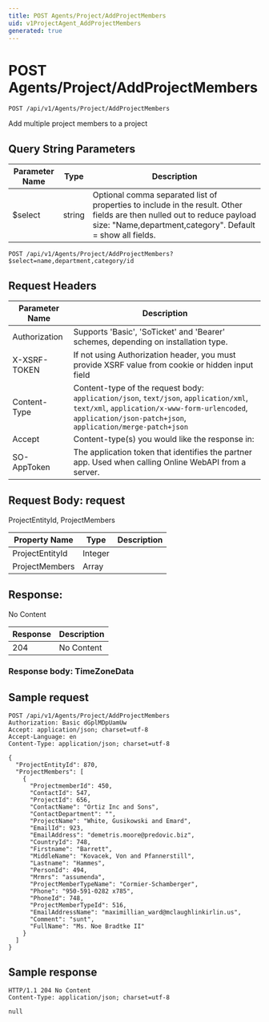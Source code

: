 ```yaml
---
title: POST Agents/Project/AddProjectMembers
uid: v1ProjectAgent_AddProjectMembers
generated: true
---
```


# POST Agents/Project/AddProjectMembers

```http
POST /api/v1/Agents/Project/AddProjectMembers
```

Add multiple project members to a project







## Query String Parameters

| Parameter Name | Type |  Description |
|----------------|------|--------------|
| $select | string |  Optional comma separated list of properties to include in the result. Other fields are then nulled out to reduce payload size: "Name,department,category". Default = show all fields. |

```http
POST /api/v1/Agents/Project/AddProjectMembers?$select=name,department,category/id
```


## Request Headers

| Parameter Name | Description |
|----------------|-------------|
| Authorization  | Supports 'Basic', 'SoTicket' and 'Bearer' schemes, depending on installation type. |
| X-XSRF-TOKEN   | If not using Authorization header, you must provide XSRF value from cookie or hidden input field |
| Content-Type | Content-type of the request body: `application/json`, `text/json`, `application/xml`, `text/xml`, `application/x-www-form-urlencoded`, `application/json-patch+json`, `application/merge-patch+json` |
| Accept         | Content-type(s) you would like the response in:  |
| SO-AppToken | The application token that identifies the partner app. Used when calling Online WebAPI from a server. |

## Request Body: request 

ProjectEntityId, ProjectMembers 

| Property Name | Type |  Description |
|----------------|------|--------------|
| ProjectEntityId | Integer |  |
| ProjectMembers | Array |  |

## Response:

No Content

| Response | Description |
|----------------|-------------|
| 204 | No Content |

### Response body: TimeZoneData


## Sample request

```http!
POST /api/v1/Agents/Project/AddProjectMembers
Authorization: Basic dGplMDpUamUw
Accept: application/json; charset=utf-8
Accept-Language: en
Content-Type: application/json; charset=utf-8

{
  "ProjectEntityId": 870,
  "ProjectMembers": [
    {
      "ProjectmemberId": 450,
      "ContactId": 547,
      "ProjectId": 656,
      "ContactName": "Ortiz Inc and Sons",
      "ContactDepartment": "",
      "ProjectName": "White, Gusikowski and Emard",
      "EmailId": 923,
      "EmailAddress": "demetris.moore@predovic.biz",
      "CountryId": 748,
      "Firstname": "Barrett",
      "MiddleName": "Kovacek, Von and Pfannerstill",
      "Lastname": "Hammes",
      "PersonId": 494,
      "Mrmrs": "assumenda",
      "ProjectMemberTypeName": "Cormier-Schamberger",
      "Phone": "950-591-0282 x785",
      "PhoneId": 748,
      "ProjectMemberTypeId": 516,
      "EmailAddressName": "maximillian_ward@mclaughlinkirlin.us",
      "Comment": "sunt",
      "FullName": "Ms. Noe Bradtke II"
    }
  ]
}
```

## Sample response

```http_
HTTP/1.1 204 No Content
Content-Type: application/json; charset=utf-8

null
```